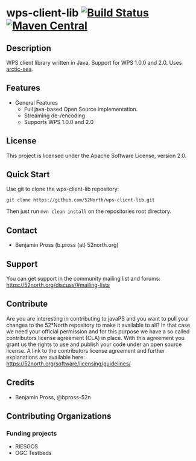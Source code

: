 # wps-client-lib [![Build Status](https://travis-ci.org/52North/wps-client-lib.svg)](https://travis-ci.org/52North/wps-client-lib) [![Maven Central](https://img.shields.io/maven-central/v/org.n52.geoprocessing/wps-client-lib.svg)](https://search.maven.org/search?q=g:org.n52.geoprocessing%20and%20a:wps-client-lib)

## Description

WPS client library written in Java. Support for WPS 1.0.0 and 2.0. 
Uses [arctic-sea](https://github.com/52North/arctic-sea). 

## Features
* General Features
  * Full java-based Open Source implementation.
  * Streaming de-/encoding 
  * Supports WPS 1.0.0 and 2.0

## License

This project is licensed under the Apache Software License, version 2.0.

## Quick Start

Use git to clone the wps-client-lib repository:

```
git clone https://github.com/52North/wps-client-lib.git
```

Then just run `mvn clean install` on the repositories root directory.

## Contact

 * Benjamin Pross (b.pross (at) 52north.org)

## Support

You can get support in the community mailing list and forums:
https://52north.org/discuss/#mailing-lists

## Contribute

Are you are interesting in contributing to javaPS and you want to pull your changes to the 52°North repository to make it available to all?
In that case we need your official permission and for this purpose we have a so called contributors license agreement (CLA) in place. With this agreement you grant us the rights to use and publish your code under an open source license.
A link to the contributors license agreement and further explanations are available here:
https://52north.org/software/licensing/guidelines/

## Credits

 * Benjamin Pross, @bpross-52n

## Contributing Organizations

### Funding projects

 * RIESGOS
 * OGC Testbeds

